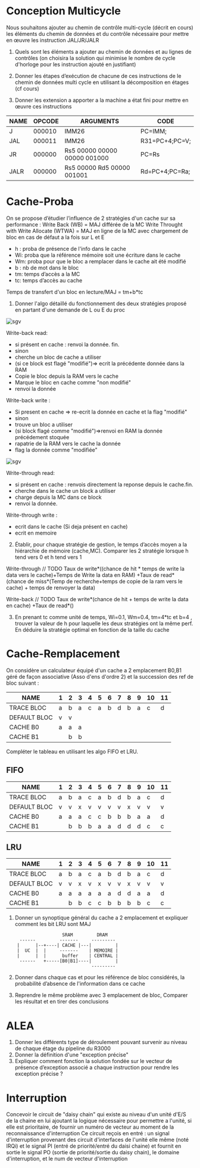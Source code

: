 Conception Multicycle
=====================

Nous souhaitons ajouter au chemin de contrôle multi-cycle (décrit en cours) les éléments du chemin de données et du contrôle nécessaire pour mettre en œuvre les instruction JAL/JR/JALR

1. Quels sont les éléments a ajouter au chemin de données et au lignes de contrôles (on choisira la solution qui minimise le nombre de cycle d'horloge pour les instruction ajouté en justifiant)

2. Donner les étapes d’exécution de chacune de ces instructions de le chemin de données multi cycle en utilisant la décomposition en étages (cf cours)

3. Donner les extension a apporter a la machine a état fini pour mettre en œuvre ces instructions

| NAME | OPCODE | ARGUMENTS                   | CODE           |
|------|--------|-----------------------------|----------------|
| J    | 000010 |         IMM26               | PC=IMM;        |
| JAL  | 000011 |         IMM26               | R31=PC+4;PC=V; |
| JR   | 000000 |Rs5 00000 00000 00000 001000 | PC=Rs          |
| JALR | 000000 |Rs5 00000  Rd5  00000 001001 | Rd=PC+4;PC=Ra; |

Cache-Proba
===========

On se propose d’étudier l’influence de 2 stratégies d'un cache sur sa performance :
Write Back (WB) = MAJ différée de la MC
Write Throught with Write Allocate (WTWA) = MAJ en ligne de la MC avec chargement de bloc en cas de défaut a la fois sur L et E

* h : proba de présence de l'info dans le cache
* Wi: proba que la référence mémoire soit une écriture dans le cache
* Wm: proba pour que le bloc a remplacer dans le cache ait été modifié
* b : nb de mot dans le bloc
* tm: temps d’accès a la MC
* tc: temps d’accès au cache

Temps de transfert d'un bloc en lecture/MAJ = tm+b*tc

1. Donner l'algo détaillé du fonctionnement des deux stratégies proposé en partant d'une demande de L ou E du proc

![sgv](https://upload.wikimedia.org/wikipedia/commons/c/c2/Write-back_with_write-allocation.svg)

Write-back read:
- si présent en cache : renvoi la donnée. fin.
- sinon
- cherche un bloc de cache a utiliser
- (si ce block est flagé "modifié")=> ecrit la précédente donnée dans la RAM
- Copie le bloc depuis la RAM vers le cache
- Marque le bloc en cache comme "non modifié"
- renvoi la donnée

Write-back write :
- Si present en cache => re-ecrit la donnée en cache et la flag "modifié"
- sinon
- trouve un bloc a utiliser
- (si block flagé comme "modifié")=>renvoi en RAM la donnée précédement stoquée
- rapatrie de la RAM vers le cache la donnée
- flag la donnée comme "modifiée"

![sgv](https://upload.wikimedia.org/wikipedia/commons/0/04/Write-through_with_no-write-allocation.svg)

Write-through read:
- si présent en cache : renvois directement la reponse depuis le cache.fin.
- cherche dans le cache un block a utiliser
- charge depuis la MC dans ce block
- renvoi la donnée.

Write-through write :
- ecrit dans le cache (Si deja présent en cache)
- ecrit en memoire
	
2. Établir, pour chaque stratégie de gestion, le temps d’accès moyen a la hiérarchie de mémoire (cache,MC).
Comparer les 2 stratégie lorsque h tend vers 0 et h tend vers 1

Write-through // TODO
Taux de write*((chance de hit * temps de write la data vers le cache)+Temps de Write la data en RAM)
+Taux de read*(chance de miss*(Temp de recherche+temps de copie de la ram vers le cache) + temps de renvoyer la data)

Write-back // TODO
Taux de write*(chance de hit + temps de write la data en cache)
+Taux de read*()

3. En prenant tc comme unité de temps, Wi=0.1, Wm=0.4, tm=4*tc et b=4 , trouver la valeur de h pour laquelle les deux stratégies ont la même perf. En déduire la stratégie optimal en fonction de la taille du cache

Cache-Remplacement
==================

On considère un calculateur équipé d'un cache a 2 emplacement B0,B1 géré de façon associative (Asso d'ens d'ordre 2) et la succession des ref de bloc suivant :

|     NAME     | 1 | 2 | 3 | 4 | 5 | 6 | 7 | 8 | 9 | 10| 11| 
|--------------|---|---|---|---|---|---|---|---|---|---|---| 
| TRACE BLOC   | a | b | a | c | a | b | d | b | a | c | d | 
| DEFAULT BLOC | v | v |   |   |   |   |   |   |   |   |   | 
| CACHE B0     | a | a | a |   |   |   |   |   |   |   |   | 
| CACHE B1     |   | b | b |   |   |   |   |   |   |   |   | 

Compléter le tableau en utilisant les algo FIFO et LRU.

FIFO
----

|     NAME     | 1 | 2 | 3 | 4 | 5 | 6 | 7 | 8 | 9 | 10| 11| 
|--------------|---|---|---|---|---|---|---|---|---|---|---| 
| TRACE BLOC   | a | b | a | c | a | b | d | b | a | c | d | 
| DEFAULT BLOC | v | v | x | v | v | v | v | x | v | v | v | 
| CACHE B0     | a | a | a | c | c | b | b | b | a | a | d | 
| CACHE B1     |   | b | b | b | a | a | d | d | d | c | c | 

LRU
---

|     NAME     | 1 | 2 | 3 | 4 | 5 | 6 | 7 | 8 | 9 | 10| 11| 
|--------------|---|---|---|---|---|---|---|---|---|---|---| 
| TRACE BLOC   | a | b | a | c | a | b | d | b | a | c | d | 
| DEFAULT BLOC | v | v | x | v | x | v | v | x | v | v | v | 
| CACHE B0     | a | a | a | a | a | a | d | d | a | a | d | 
| CACHE B1     |   | b | b | c | c | b | b | b | b | c | c | 

1. Donner un synoptique général du cache a 2 emplacement et expliquer comment les bit LRU sont MAJ
```
                     SRAM         DRAM
     ------         -------     --------- 
    |      |--+----| CACHE |---|         |
    |  UC  |  |     -------    | MEMOIRE |
    |      |  |      buffer    | CENTRAL |
     ------   +-----[B0|B1]----|         |
                                ---------
```    	 
2. Donner dans chaque cas et pour les référence de bloc considérés, la probabilité d’absence de l'information dans ce cache

3. Reprendre le même problème avec 3 emplacement de bloc, Comparer les résultat et en tirer des conclusions

ALEA
====

1. Donner les différents type de déroulement pouvant survenir au niveau de chaque étage du pipeline du R3000
2. Donner la définition d'une "exception précise"
3. Expliquer comment fonction la solution fondée sur le vecteur de présence d’exception associé a chaque instruction pour rendre les exception précise ?

Interruption
=============
Concevoir le circuit de "daisy chain" qui existe au niveau d'un unité d'E/S de la chaine en lui ajoutant la logique nécessaire pour permettre a l'unité, si elle est prioritaire, de fournir un numéro de vecteur au moment de la reconnaissance d'interruption
Ce circuit reçois en entré : un signal d'interruption provenant des circuit d'interfaces de l'unité elle même (noté IRQi) et le signal PI (entré de priorité/entré du daisi chaine)
et fournit en sortie le signal PO (sortie de priorité/sortie du daisy chain), le domaine d'interruption, et le num de vecteur d'interruption
